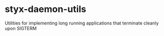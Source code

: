 # styx-daemon-utils
Utilities for implementing long running applications that terminate cleanly upon SIGTERM
